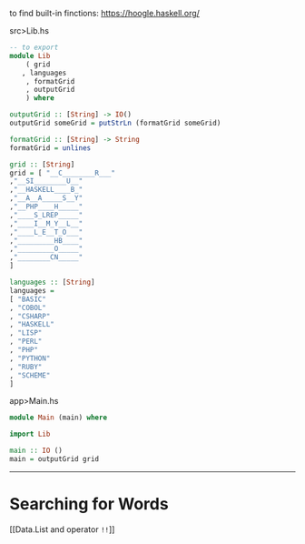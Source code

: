 
to find built-in finctions: https://hoogle.haskell.org/

src>Lib.hs
```haskell
-- to export
module Lib
	( grid
   , languages
    , formatGrid
    , outputGrid
    ) where

outputGrid :: [String] -> IO()
outputGrid someGrid = putStrLn (formatGrid someGrid)

formatGrid :: [String] -> String
formatGrid = unlines

grid :: [String]
grid = [ "__C________R___"
,"__SI________U__"
,"__HASKELL____B_"
,"__A__A_____S__Y"
,"__PHP____H_____"
,"____S_LREP_____"
,"____I__M_Y__L__"
,"____L_E__T_O___"
,"_________HB____"
,"_________O_____"
,"________CN_____"
]

languages :: [String]
languages =
[ "BASIC"
, "COBOL"
, "CSHARP"
, "HASKELL"
, "LISP"
, "PERL"
, "PHP"
, "PYTHON"
, "RUBY"
, "SCHEME"
]
```


app>Main.hs
```haskell
module Main (main) where

import Lib

main :: IO ()
main = outputGrid grid
```

------------
# Searching for Words
[[Data.List and operator `!!`]]


























